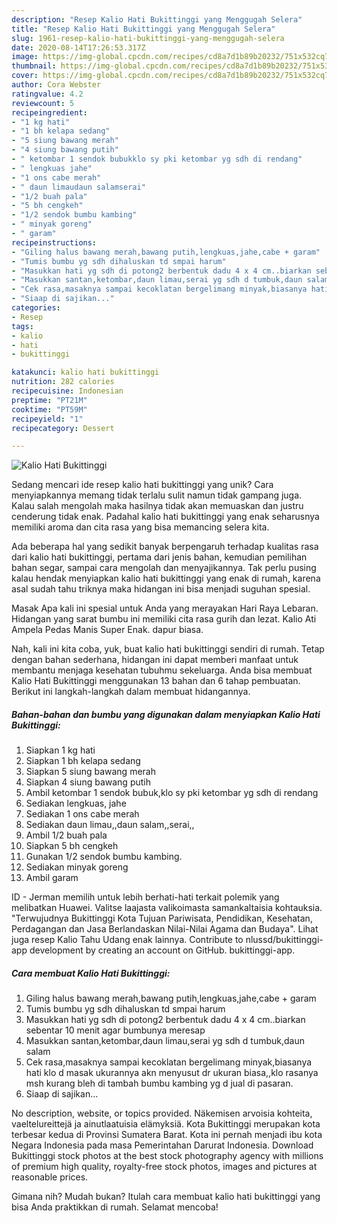 ```yaml
---
description: "Resep Kalio Hati Bukittinggi yang Menggugah Selera"
title: "Resep Kalio Hati Bukittinggi yang Menggugah Selera"
slug: 1961-resep-kalio-hati-bukittinggi-yang-menggugah-selera
date: 2020-08-14T17:26:53.317Z
image: https://img-global.cpcdn.com/recipes/cd8a7d1b89b20232/751x532cq70/kalio-hati-bukittinggi-foto-resep-utama.jpg
thumbnail: https://img-global.cpcdn.com/recipes/cd8a7d1b89b20232/751x532cq70/kalio-hati-bukittinggi-foto-resep-utama.jpg
cover: https://img-global.cpcdn.com/recipes/cd8a7d1b89b20232/751x532cq70/kalio-hati-bukittinggi-foto-resep-utama.jpg
author: Cora Webster
ratingvalue: 4.2
reviewcount: 5
recipeingredient:
- "1 kg hati"
- "1 bh kelapa sedang"
- "5 siung bawang merah"
- "4 siung bawang putih"
- " ketombar 1 sendok bubukklo sy pki ketombar yg sdh di rendang"
- " lengkuas jahe"
- "1 ons cabe merah"
- " daun limaudaun salamserai"
- "1/2 buah pala"
- "5 bh cengkeh"
- "1/2 sendok bumbu kambing"
- " minyak goreng"
- " garam"
recipeinstructions:
- "Giling halus bawang merah,bawang putih,lengkuas,jahe,cabe + garam"
- "Tumis bumbu yg sdh dihaluskan td smpai harum"
- "Masukkan hati yg sdh di potong2 berbentuk dadu 4 x 4 cm..biarkan sebentar 10 menit agar bumbunya meresap"
- "Masukkan santan,ketombar,daun limau,serai yg sdh d tumbuk,daun salam"
- "Cek rasa,masaknya sampai kecoklatan bergelimang minyak,biasanya hati klo d masak ukurannya akn menyusut dr ukuran biasa,,klo rasanya msh kurang bleh di tambah bumbu kambing yg d jual di pasaran."
- "Siaap di sajikan..."
categories:
- Resep
tags:
- kalio
- hati
- bukittinggi

katakunci: kalio hati bukittinggi 
nutrition: 282 calories
recipecuisine: Indonesian
preptime: "PT21M"
cooktime: "PT59M"
recipeyield: "1"
recipecategory: Dessert

---
```



![Kalio Hati Bukittinggi](https://img-global.cpcdn.com/recipes/cd8a7d1b89b20232/751x532cq70/kalio-hati-bukittinggi-foto-resep-utama.jpg)

Sedang mencari ide resep kalio hati bukittinggi yang unik? Cara menyiapkannya memang tidak terlalu sulit namun tidak gampang juga. Kalau salah mengolah maka hasilnya tidak akan memuaskan dan justru cenderung tidak enak. Padahal kalio hati bukittinggi yang enak seharusnya memiliki aroma dan cita rasa yang bisa memancing selera kita.

Ada beberapa hal yang sedikit banyak berpengaruh terhadap kualitas rasa dari kalio hati bukittinggi, pertama dari jenis bahan, kemudian pemilihan bahan segar, sampai cara mengolah dan menyajikannya. Tak perlu pusing kalau hendak menyiapkan kalio hati bukittinggi yang enak di rumah, karena asal sudah tahu triknya maka hidangan ini bisa menjadi suguhan spesial.

Masak Apa kali ini spesial untuk Anda yang merayakan Hari Raya Lebaran. Hidangan yang sarat bumbu ini memiliki cita rasa gurih dan lezat. Kalio Ati Ampela Pedas Manis Super Enak. dapur biasa.


Nah, kali ini kita coba, yuk, buat kalio hati bukittinggi sendiri di rumah. Tetap dengan bahan sederhana, hidangan ini dapat memberi manfaat untuk membantu menjaga kesehatan tubuhmu sekeluarga. Anda bisa membuat Kalio Hati Bukittinggi menggunakan 13 bahan dan 6 tahap pembuatan. Berikut ini langkah-langkah dalam membuat hidangannya.

<!--inarticleads1-->

##### Bahan-bahan dan bumbu yang digunakan dalam menyiapkan Kalio Hati Bukittinggi:

1. Siapkan 1 kg hati
1. Siapkan 1 bh kelapa sedang
1. Siapkan 5 siung bawang merah
1. Siapkan 4 siung bawang putih
1. Ambil  ketombar 1 sendok bubuk,klo sy pki ketombar yg sdh di rendang
1. Sediakan  lengkuas, jahe
1. Sediakan 1 ons cabe merah
1. Sediakan  daun limau,,daun salam,,serai,,
1. Ambil 1/2 buah pala
1. Siapkan 5 bh cengkeh
1. Gunakan 1/2 sendok bumbu kambing.
1. Sediakan  minyak goreng
1. Ambil  garam


ID - Jerman memilih untuk lebih berhati-hati terkait polemik yang melibatkan Huawei. Valitse laajasta valikoimasta samankaltaisia kohtauksia. &#34;Terwujudnya Bukittinggi Kota Tujuan Pariwisata, Pendidikan, Kesehatan, Perdagangan dan Jasa Berlandaskan Nilai-Nilai Agama dan Budaya&#34;. Lihat juga resep Kalio Tahu Udang enak lainnya. Contribute to nlussd/bukittinggi-app development by creating an account on GitHub. bukittinggi-app. 

<!--inarticleads2-->

##### Cara membuat Kalio Hati Bukittinggi:

1. Giling halus bawang merah,bawang putih,lengkuas,jahe,cabe + garam
1. Tumis bumbu yg sdh dihaluskan td smpai harum
1. Masukkan hati yg sdh di potong2 berbentuk dadu 4 x 4 cm..biarkan sebentar 10 menit agar bumbunya meresap
1. Masukkan santan,ketombar,daun limau,serai yg sdh d tumbuk,daun salam
1. Cek rasa,masaknya sampai kecoklatan bergelimang minyak,biasanya hati klo d masak ukurannya akn menyusut dr ukuran biasa,,klo rasanya msh kurang bleh di tambah bumbu kambing yg d jual di pasaran.
1. Siaap di sajikan...


No description, website, or topics provided. Näkemisen arvoisia kohteita, vaeltelureittejä ja ainutlaatuisia elämyksiä. Kota Bukittinggi merupakan kota terbesar kedua di Provinsi Sumatera Barat. Kota ini pernah menjadi ibu kota Negara Indonesia pada masa Pemerintahan Darurat Indonesia. Download Bukittinggi stock photos at the best stock photography agency with millions of premium high quality, royalty-free stock photos, images and pictures at reasonable prices. 

Gimana nih? Mudah bukan? Itulah cara membuat kalio hati bukittinggi yang bisa Anda praktikkan di rumah. Selamat mencoba!
